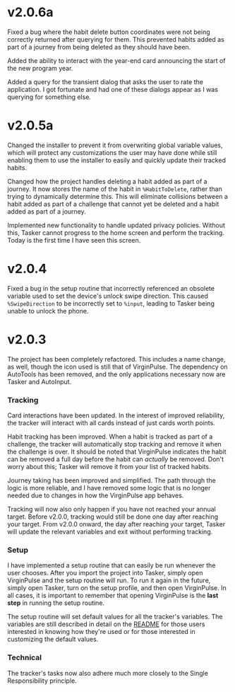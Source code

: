 # v2.0.6a

Fixed a bug where the habit delete button coordinates were not being correctly returned after querying for them. This prevented habits added as part of a journey from being deleted as they should have been.

Added the ability to interact with the year-end card announcing the start of the new program year.

Added a query for the transient dialog that asks the user to rate the application. I got fortunate and had one of these dialogs appear as I was querying for something else.

# v2.0.5a

Changed the installer to prevent it from overwriting global variable values, which will protect any customizations the user may have done while still enabling them to use the installer to easily and quickly update their tracked habits.

Changed how the project handles deleting a habit added as part of a journey. It now stores the name of the habit in `%HabitToDelete`, rather than trying to dynamically determine this. This will eliminate collisions between a habit added as part of a challenge that cannot yet be deleted and a habit added as part of a journey.

Implemented new functionality to handle updated privacy policies. Without this, Tasker cannot progress to the home screen and perform the tracking. Today is the first time I have seen this screen.

# v2.0.4

Fixed a bug in the setup routine that incorrectly referenced an obsolete variable used to set the device's unlock swipe direction. This caused `%SwipeDirection` to be incorrectly set to `%input`, leading to Tasker being unable to unlock the phone.

# v2.0.3

The project has been completely refactored. This includes a name change, as well, though the icon used is still that of VirginPulse. The dependency on AutoTools has been removed, and the only applications necessary now are Tasker and AutoInput.

### Tracking
Card interactions have been updated. In the interest of improved reliability, the tracker will interact with all cards instead of just cards worth points.

Habit tracking has been improved. When a habit is tracked as part of a challenge, the tracker will automatically stop tracking and remove it when the challenge is over. It should be noted that VirginPulse indicates the habit can be removed a full day before the habit can *actually* be removed. Don't worry about this; Tasker will remove it from your list of tracked habits.

Journey taking has been improved and simplified. The path through the logic is more reliable, and I have removed some logic that is no longer needed due to changes in how the VirginPulse app behaves.

Tracking will now also only happen if you have not reached your annual target. Before v2.0.0, tracking would still be done one day after reaching your target. From v2.0.0 onward, the day after reaching your target, Tasker will update the relevant variables and exit without performing tracking.

### Setup
I have implemented a setup routine that can easily be run whenever the user chooses. After you import the project into Tasker, simply open VirginPulse and the setup routine will run. To run it again in the future, simply open Tasker, turn on the setup profile, and then open VirginPulse. In all cases, it is important to remember that opening VirginPulse is the **last step** in running the setup routine.

The setup routine will set default values for all the tracker's variables. The variables are still described in detail on the [README](README.md) for those users interested in knowing how they're used or for those interested in customizing the default values.

### Technical
The tracker's tasks now also adhere much more closely to the Single Responsibility principle.
